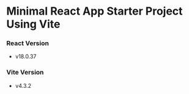 # Minimal React App Starter Project Using Vite

### React Version
 - v18.0.37

### Vite Version
  - v4.3.2